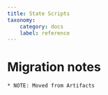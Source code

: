 ```yaml
---
title: State Scripts
taxonomy:
    category: docs
    label: reference
---
```


# Migration notes
~~~~~~~~~~~~~~~~~~~~
* NOTE: Moved from Artifacts
~~~~~~~~~~~~~~~~~~~~
